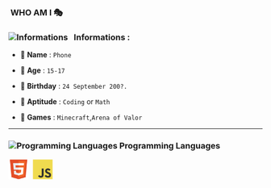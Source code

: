 ### &nbsp;**WHO AM I 🎭**

### <img src="https://cdn.discordapp.com/emojis/886614011028832327.gif?size=28&quality=lossless" title="Informations" alt="Informations" width="35" height="35"/>&nbsp; &nbsp;Informations :

- 🍎 **Name** : `Phone`

- 🍊 **Age** : `15-17`

- 🍋 **Birthday** : `24 September 200?.`

- 🍐 **Aptitude** : `Coding` or `Math`

- 🍇 **Games** : `Minecraft`,`Arena of Valor`

---

### <img src="https://imgs.search.brave.com/zlOBc3KL-3lurlYhtRTB3N-S3V89AFMeDl3fwznLMIE/rs:fit:300:300:1/g:ce/aHR0cHM6Ly9hc3Nl/dHMud2ViaWNvbnNw/bmcuY29tL3VwbG9h/ZHMvMjAxNy8wMS9Q/cm9ncmFtbWluZy1D/b2RpbmctSWNvbi0z/MDB4MzAwLnBuZw" title="Programming Languages" alt="Programming Languages" width="35" height="35"/> **Programming Languages**

<p>

<img src="https://github.com/devicons/devicon/blob/master/icons/html5/html5-original.svg" title="HTML5" alt="HTML5" width="40" height="40"/>&nbsp;
  <img src="https://github.com/devicons/devicon/blob/master/icons/javascript/javascript-original.svg" title="JavaScript" alt="JavaScript" width="40" height="40"/>&nbsp;
  </p>
